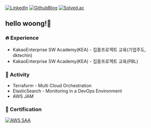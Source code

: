[![LinkedIn](https://img.shields.io/badge/-LinkedIn-0077b5?style=round-square&logo=linkedin&logoColor=white&link=https://www.linkedin.com/in/sangwoong-park-4a23422b9)](https://www.linkedin.com/in/sangwoong-park-4a23422b9)
[![GithubBlog](https://img.shields.io/badge/-GithubBlog-6E6E6E?style=round-square&logo=Github&logoColor=white&link=https://xxng1.github.io)](https://xxng1.github.io)
[![Solved.ac](http://mazassumnida.wtf/api/mini/generate_badge?boj=zzmms8)](https://solved.ac/zzmms8)


## hello woong!👋

### 🔥 Experience
- KakaoEnterprise SW Academy(KEA) - 집중프로젝트 교육(기업주도, dktechin)
- KakaoEnterprise SW Academy(KEA) - 집중프로젝트 교육(PBL)

### 🚀 Activity
- Terraform - Multi Cloud Orchestration        
- ElasticSearch - Monitoring in a DevOps Environment
- AWS JAM

### 🪪 Certification
<div style="display: flex; flex-direction: row;">
    <a href="https://www.credly.com/badges/f3d037e2-a9f8-4b7a-ad05-bc174144d196/public_url"><img alt="AWS SAA" src="https://img.shields.io/badge/AWS-Certified Solutions Architect-white?logo=amazon&logoColor=white"></a> 
</div> 
